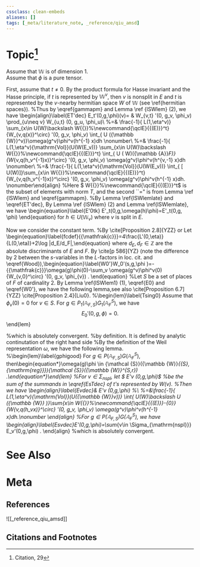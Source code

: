 ```yaml
---
cssclass: clean-embeds
aliases: []
tags: [_meta/literature_note, _reference/qiu_amsd]
---
```

# Topic[^1]



Assume that ${\mathbb {W}}$ is of dimension 1.  
Assume that   $\phi$ is a pure tensor. 

First, assume that $t\neq 0$.
By   the product formula for Hasse invariant and the Hasse principle,  if $t$ is represented by ${\mathbb {W}}^v$, then
$v$ is nonsplit in $E$ and  $t$ is represented by the $v$-nearby hermitian space $W$ of ${\mathbb {W}}$ (see \ref{hermitian spaces}). 
%Thus  by  \eqref{gammapm} and  Lemma \ref {lSWlem} (2), we have \begin{align}\label{ET'dec} E_t'(0,g,\phi)(v)=   & W_{v,t} '(0, g_v, \phi_v) \prod_{u\neq v} W_{u,t} (0, g_u, \phi_u)\\
%=& \frac{-1}{  L(1,\eta^v)} \sum_{x\in U(W)\backslash  W{{}}%\newcommand{\qclE}{{(E)}}^t}    {W_{v,q(x)}^\circ} '(0, g_v, \phi_v)     \int_{  U ({\mathbb {W}}^v)}\omega(g^v)\phi^v(h^{-1} x)dh \nonumber\\
%=& \frac{-1}{  L(1,\eta^v){\mathrm{Vol}}(U(W(E_v))} \sum_{x\in U(W)\backslash  W{{}}%\newcommand{\qclE}{{(E)}}^t}   \int_{  U ( W)({\mathbb {A}}_F)}  {W_{v,q(h_v^{-1}x)}^\circ} '(0, g_v, \phi_v)  \omega(g^v)\phi^v(h^{v,-1} x)dh \nonumber\\
%=& \frac{-1}{  L(1,\eta^v){\mathrm{Vol}}(U(W(E_v))}  \int_{ [ U(W)]}\sum_{x\in  W{{}}%\newcommand{\qclE}{{(E)}}^t} {W_{v,q(h_v^{-1}x)}^\circ} '(0, g_v, \phi_v)   \omega(g^v)\phi^v(h^{-1} x)dh. \nonumber\end{align} 
%Here $ W{{}}%\newcommand{\qclE}{{(E)}}^t$ is the subset of  elements with norm $T$, and the  second  ``=" is from Lemma \ref {lSWlem} and  \eqref{gammapm}. 
%By Lemma \ref{lSWlemlate} and \eqref{ET'dec},
By  Lemma \ref {lSWlem} (2) and
Lemma \ref{lSWlemlate}, we have 
\begin{equation}\label{E'0tk}
E'_t(0,g,\omega(h)\phi)=E'_t(0,g, \phi)
\end{equation}
for $h\in U({\mathbb {W}}_v)$ where $v$ is split in $E$.           
    
    

Now we consider the constant term. %By \cite[Proposition 2.8]{YZZ} or 
Let 
\begin{equation}\label{fcdef}{{\mathfrak{c}}}=4\frac{L'(0,\eta)}{L(0,\eta)}+2\log |d_E/d_F|,\end{equation}
where $d_E,d_F\in {\mathbb {Z}}$  are the absolute discriminants of $E$ and $F$.
By  \cite[p 586]{YZ} (note   the difference by $2$ between the $s$-variables in the $L$-factors in loc. cit. and  \eqref{Wood}),\begin{equation}\label{W0'}W_0'(s,g,\phi )=-{{\mathfrak{c}}}\omega(g)\phi(0)-\sum_v \omega(g^v)\phi^v(0){W_{v,0}^\circ} '(0, g_v, \phi_{v}) .  \end{equation}
%Let $S$ be a set of   places of $F$ of cardinality $2$. By Lemma \ref{lSWlem1} (1), \eqref{E0} and \eqref{W0'}, we    have the following lemma,see also \cite[Proposition 6.7]{YZZ} \cite[Proposition 2.4]{Liu0}.
%\begin{lem}\label{Tsing0} Assume that $\phi_v(0)=0$ for $v\in S$. For   $g\in P_1({\mathbb {A}}_{F,{S}})G_1({\mathbb {A}}_F^{S})$, we have $$ E_0'(0,g,\phi)=0.$$\end{lem}

%which is absolutely convergent. %by definition. It is defined by analytic continutation of the right hand side
%By the definition of the Weil representation $\omega$, we  have the following lemma.
%\begin{lem}\label{gphigood} For $g\in P({\mathbb {A}}_{F,{S}})G({\mathbb {A}}_F^{S})$, then\begin{equation*}\omega(g)\phi \in {\mathcal {S}}({\mathbb {W}}_{{S},{\mathrm{reg}}}){\mathcal {S}}({\mathbb {W}}^{S,r}) .\end{equation*}\end{lem}
%For $v\in \Sigma_{\mathrm{nspl}}$, let  $ E'_v (0,g,\phi)$ 
%be  the sum of the summands in \eqref{EsTdec} of $t$'s represented by $W(v)$.
%Then we have  \begin{align}\label{Evdec}& E'_v (0,g,\phi)
%\\
%=&\frac{-1}{  L(1,\eta^v){\mathrm{Vol}}(U({\mathbb {W}}_v))}  \int_{  U(W)\backslash  U ({\mathbb {W}} )}\sum_{x\in  W{{}}%\newcommand{\qclE}{{(E)}}-\{0\}} {W_{v,q(h_vx)}^\circ} '(0, g_v, \phi_v)   \omega(g^v)\phi^v(h^{-1} x)dh.\nonumber \end{align} 
%For $g\in P({\mathbb {A}}_{F,{S}})G({\mathbb {A}}_F^{S})$, we have \begin{align}\label{Esvdec}E'(0,g,\phi)=\sum_{v\in \Sigma_{\mathrm{nspl}}} E_v'(0,g,\phi) . \end{align} 
%which is  absolutely convergent.







# See Also

# Meta
## References
![[_reference_qiu_amsd]]


## Citations and Footnotes
[^1]: Citation, 29